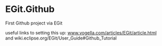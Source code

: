 EGit.Github
===========

First Github project via EGit

useful links to setting this up:
www.vogella.com/articles/EGit/article.html
and 
wiki.eclipse.org/EGit/User_Guide#Github_Tutorial
